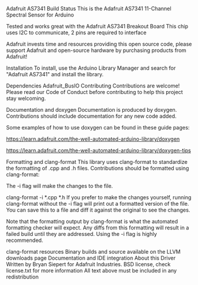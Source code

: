 Adafruit AS7341 Build Status
This is the Adafruit AS7341 11-Channel Spectral Sensor for Arduino

Tested and works great with the Adafruit AS7341 Breakout Board  This chip uses I2C to communicate, 2 pins are required to interface

Adafruit invests time and resources providing this open source code, please support Adafruit and open-source hardware by purchasing products from Adafruit!

Installation
To install, use the Arduino Library Manager and search for "Adafruit AS7341" and install the library.

Dependencies
Adafruit_BusIO
Contributing
Contributions are welcome! Please read our Code of Conduct before contributing to help this project stay welcoming.

Documentation and doxygen
Documentation is produced by doxygen. Contributions should include documentation for any new code added.

Some examples of how to use doxygen can be found in these guide pages:

https://learn.adafruit.com/the-well-automated-arduino-library/doxygen

https://learn.adafruit.com/the-well-automated-arduino-library/doxygen-tips

Formatting and clang-format
This library uses clang-format to standardize the formatting of .cpp and .h files. Contributions should be formatted using clang-format:

The -i flag will make the changes to the file.

clang-format -i *.cpp *.h
If you prefer to make the changes yourself, running clang-format without the -i flag will print out a formatted version of the file. You can save this to a file and diff it against the original to see the changes.

Note that the formatting output by clang-format is what the automated formatting checker will expect. Any diffs from this formatting will result in a failed build until they are addressed. Using the -i flag is highly recommended.

clang-format resources
Binary builds and source available on the LLVM downloads page
Documentation and IDE integration
About this Driver
Written by Bryan Siepert for Adafruit Industries. BSD license, check license.txt for more information All text above must be included in any redistribution